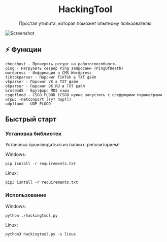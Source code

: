 <h1 align="center">HackingTool</h1>
<p align="center">Простая утилита, которая поможет опытному пользователю</p>


![Screenshot](https://user-images.githubusercontent.com/79802366/174639396-5b6f3aee-4b85-4cc7-99a4-0b845251c57f.png)

## :zap: Функции

    checkhost - Проверить ресурс на работоспособность
    ping - Нагрузить севрер Ping запросами (PingOfDeath)
    wordpress - Информация о CMS Wordpress
    tiktokparser - Парсинг TikTok в TXT файл
    vkparser - Парсинг VK в TXT файл
    okparser - Парсинг OK.RU в TXT файл
    brutemd5 - Брутфорс MD5 хэша
    csgoflood - CSGO FLOOD (CSGO нужно запустить с следующими параметрами игры: -netconport [тут порт])
    udpflood - UDP FLOOD

## Быстрый старт

### Установка библиотек

Установка производиться из папки с репозиторием!

Windows:
        
    pip isntall -r requirements.txt

Linux:
        
    pip3 isntall -r requirements.txt
        
### Использование

Windows:
        
    python ./hackingtool.py

Linux:
        
    python3 hackingtool.py -s linux
